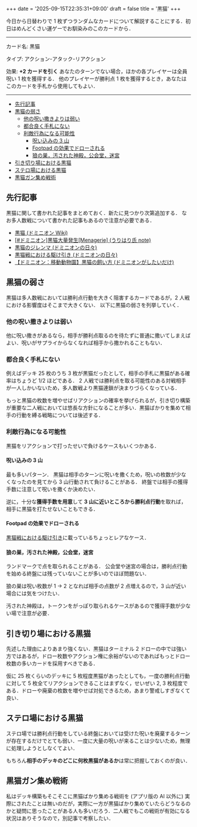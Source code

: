 +++
date = '2025-09-15T22:35:31+09:00'
draft = false
title = '黒猫'
+++

今日から日替わりで 1 枚ずつランダムなカードについて解説することにする．初日はめんどくさい運ゲーでお馴染みのこのカードから．

---
カード名: 黒猫

タイプ: アクション-アタック-リアクション

効果:
**+2 カードを引く**
あなたのターンでない場合，ほかの各プレイヤーは全員呪い 1 枚を獲得する．
他のプレイヤーが勝利点 1 枚を獲得するとき，あなたはこのカードを手札から使用してもよい．

---

- [先行記事](#先行記事)
- [黒猫の弱さ](#黒猫の弱さ)
	- [他の呪い撒きよりは弱い](#他の呪い撒きよりは弱い)
	- [都合良く手札にない](#都合良く手札にない)
	- [利敵行為になる可能性](#利敵行為になる可能性)
		- [呪い込みの 3 山](#呪い込みの-3-山)
		- [Footpad の効果でドローされる](#footpad-の効果でドローされる)
		- [狼の巣，汚された神殿，公会堂，迷宮](#狼の巣汚された神殿公会堂迷宮)
- [引き切り場における黒猫](#引き切り場における黒猫)
- [ステロ場における黒猫](#ステロ場における黒猫)
- [黒猫ガン集め戦術](#黒猫ガン集め戦術)


## 先行記事
黒猫に関して書かれた記事をまとめておく．新たに見つかり次第追加する．
なお多人数戦について書かれた記事もあるので注意が必要である．

* [黒猫 (ドミニオン Wiki)](https://wikiwiki.jp/dominiondeck/%E9%BB%92%E7%8C%AB)
* [[#ドミニオン]黒猫大量発生[Menagerie] (うりはり氏 note)](https://note.com/urihari/n/n617728507dec)
* [黒猫のジレンマ (ドミニオンの日々)](https://hirotashi-domi.hatenablog.com/entry/2020/04/23/235421)
* [黒猫戦における駆け引き (ドミニオンの日々)](https://hirotashi-domi.hatenablog.com/entry/2024/02/27/200550)
* [【ドミニオン：移動動物園】黒猫の飼い方 (ドミニオンがしたいだけ)](https://kamo29mof.hatenablog.com/entry/blackcat)

## 黒猫の弱さ
黒猫は多人数戦においては勝利点行動を大きく阻害するカードであるが，2 人戦における影響度はそこまで大きくない．
以下に黒猫の弱さを列挙していく．

### 他の呪い撒きよりは弱い
他に呪い撒きがあるなら，相手が勝利点取るのを待たずに普通に撒いてしまえばよい．呪いがサプライからなくなれば相手から撒かれることもない．

### 都合良く手札にない
<!-- 唯一の対戦相手が勝利点を獲得したそのタイミングに，手札に黒猫がある確率はどれほどあるだろうか？ -->
例えばデッキ 25 枚のうち 3 枚が黒猫だったとして，相手の手札に黒猫がある確率はちょうど 1/2 ほどである．
2 人戦では勝利点を取る可能性のある対戦相手が一人しかいないため，多人数戦より黒猫連鎖が決まりづらくなっている．

もっと黒猫の枚数を増やせばリアクションの確率を挙げられるが，引き切り構築が重要な二人戦においては悠長な方針になることが多い．黒猫ばかりを集めて相手の行動を縛る戦略については後述する．

### 利敵行為になる可能性
黒猫をリアクションで打ったせいで負けるケースもいくつかある．

#### 呪い込みの 3 山
最も多いパターン．
黒猫は相手のターンに呪いを撒くため，呪いの枚数が少なくなったのを見てから 3 山行動されて負けることがある．
終盤では相手の獲得手数に注意して呪いを撒くか決めたい．

逆に，十分な**獲得手数を用意**して **3 山に近いところから勝利点行動**を取れば，相手に黒猫を打たせないこともできる．

#### Footpad の効果でドローされる
[黒猫戦における駆け引き](https://hirotashi-domi.hatenablog.com/entry/2024/02/27/200550)に載っているちょっとレアなケース．

#### 狼の巣，汚された神殿，公会堂，迷宮
ランドマークで点を取られることがある．
公会堂や迷宮の場合は，勝利点行動を始める終盤には残っていないことが多いのでほぼ問題ない．

狼の巣は呪い枚数が 1 → 2 となれば相手の点数が 2 点増えるので，3 山が近い場合には気をつけたい．

汚された神殿は，トークンをがっぽり取られるケースがあるので獲得手数が少ない場で注意が必要．

## 引き切り場における黒猫
先述した理由によりあまり強くない．黒猫はターミナル 2 ドローの中では強い方ではあるが，ドロー枚数やアクション権に余裕がないのであればもっとドロー枚数の多いカードを採用すべきである．

仮に 25 枚くらいのデッキに 5 枚程度黒猫があったとしても，一度の勝利点行動に対して 5 枚全てリアクションできることはまずなく，せいぜい 2, 3 枚程度である．ドローや廃棄の枚数を増やせば対処できるため，あまり警戒しすぎなくて良い．

## ステロ場における黒猫
ステロ場では勝利点行動をしている終盤においては受けた呪いを廃棄するターンが存在するだけでとても弱い．一度に大量の呪いが来ることは少ないため，無理に処理しようとしなくてよい．

もちろん**相手のデッキのどこに何枚黒猫があるか**は常に把握しておくのが良い．

## 黒猫ガン集め戦術
私はデッキ構築もそこそこに黒猫ばかり集める戦術を (アプリ版の AI 以外に) 実際にされたことは無いのだが，実際に一方が黒猫ばかり集めていたらどうなるのかと疑問に思ったことがある人も多いだろう．二人戦でもこの戦術が有効になる状況はありそうなので，別記事で考察したい．
